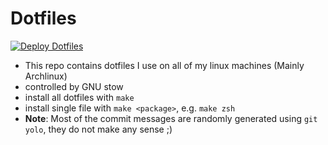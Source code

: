 # Dotfiles

[![Deploy Dotfiles](https://github.com/HE7086/dotfiles/actions/workflows/deploy.yaml/badge.svg)](https://github.com/HE7086/dotfiles/actions/workflows/deploy.yaml)

* This repo contains dotfiles I use on all of my linux machines (Mainly Archlinux)
* controlled by GNU stow
* install all dotfiles with `make`
* install single file with `make <package>`, e.g. `make zsh`
* **Note**: Most of the commit messages are randomly generated using `git yolo`, they do not make any sense ;)
